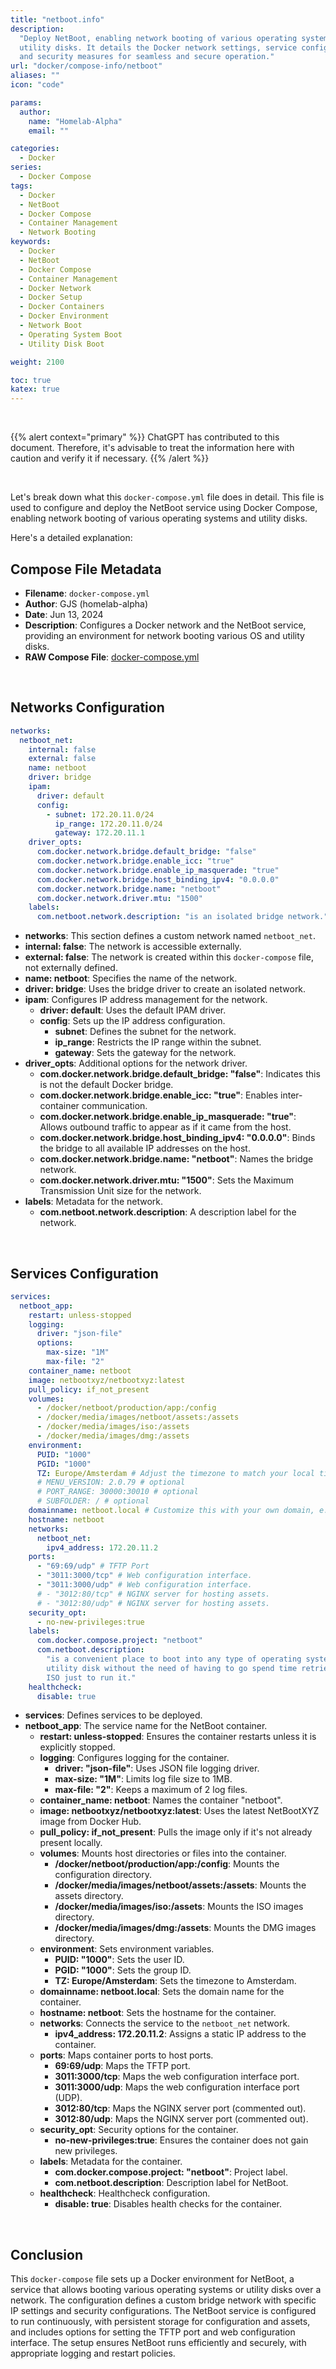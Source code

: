 ```yaml
---
title: "netboot.info"
description:
  "Deploy NetBoot, enabling network booting of various operating systems and
  utility disks. It details the Docker network settings, service configurations,
  and security measures for seamless and secure operation."
url: "docker/compose-info/netboot"
aliases: ""
icon: "code"

params:
  author:
    name: "Homelab-Alpha"
    email: ""

categories:
  - Docker
series:
  - Docker Compose
tags:
  - Docker
  - NetBoot
  - Docker Compose
  - Container Management
  - Network Booting
keywords:
  - Docker
  - NetBoot
  - Docker Compose
  - Container Management
  - Docker Network
  - Docker Setup
  - Docker Containers
  - Docker Environment
  - Network Boot
  - Operating System Boot
  - Utility Disk Boot

weight: 2100

toc: true
katex: true
---
```


<br />

{{% alert context="primary" %}}
ChatGPT has contributed to this document. Therefore, it's advisable to treat the
information here with caution and verify it if necessary. {{% /alert %}}

<br />

Let's break down what this `docker-compose.yml` file does in detail. This file
is used to configure and deploy the NetBoot service using Docker Compose,
enabling network booting of various operating systems and utility disks.

Here's a detailed explanation:

## Compose File Metadata

- **Filename**: `docker-compose.yml`
- **Author**: GJS (homelab-alpha)
- **Date**: Jun 13, 2024
- **Description**: Configures a Docker network and the NetBoot service,
  providing an environment for network booting various OS and utility disks.
- **RAW Compose File**: [docker-compose.yml]

<br />

## Networks Configuration

```yaml
networks:
  netboot_net:
    internal: false
    external: false
    name: netboot
    driver: bridge
    ipam:
      driver: default
      config:
        - subnet: 172.20.11.0/24
          ip_range: 172.20.11.0/24
          gateway: 172.20.11.1
    driver_opts:
      com.docker.network.bridge.default_bridge: "false"
      com.docker.network.bridge.enable_icc: "true"
      com.docker.network.bridge.enable_ip_masquerade: "true"
      com.docker.network.bridge.host_binding_ipv4: "0.0.0.0"
      com.docker.network.bridge.name: "netboot"
      com.docker.network.driver.mtu: "1500"
    labels:
      com.netboot.network.description: "is an isolated bridge network."
```

- **networks**: This section defines a custom network named `netboot_net`.
- **internal: false**: The network is accessible externally.
- **external: false**: The network is created within this `docker-compose` file,
  not externally defined.
- **name: netboot**: Specifies the name of the network.
- **driver: bridge**: Uses the bridge driver to create an isolated network.
- **ipam**: Configures IP address management for the network.
  - **driver: default**: Uses the default IPAM driver.
  - **config**: Sets up the IP address configuration.
    - **subnet**: Defines the subnet for the network.
    - **ip_range**: Restricts the IP range within the subnet.
    - **gateway**: Sets the gateway for the network.
- **driver_opts**: Additional options for the network driver.
  - **com.docker.network.bridge.default_bridge: "false"**: Indicates this is not
    the default Docker bridge.
  - **com.docker.network.bridge.enable_icc: "true"**: Enables inter-container
    communication.
  - **com.docker.network.bridge.enable_ip_masquerade: "true"**: Allows outbound
    traffic to appear as if it came from the host.
  - **com.docker.network.bridge.host_binding_ipv4: "0.0.0.0"**: Binds the bridge
    to all available IP addresses on the host.
  - **com.docker.network.bridge.name: "netboot"**: Names the bridge network.
  - **com.docker.network.driver.mtu: "1500"**: Sets the Maximum Transmission
    Unit size for the network.
- **labels**: Metadata for the network.
  - **com.netboot.network.description**: A description label for the network.

<br />

## Services Configuration

```yaml
services:
  netboot_app:
    restart: unless-stopped
    logging:
      driver: "json-file"
      options:
        max-size: "1M"
        max-file: "2"
    container_name: netboot
    image: netbootxyz/netbootxyz:latest
    pull_policy: if_not_present
    volumes:
      - /docker/netboot/production/app:/config
      - /docker/media/images/netboot/assets:/assets
      - /docker/media/images/iso:/assets
      - /docker/media/images/dmg:/assets
    environment:
      PUID: "1000"
      PGID: "1000"
      TZ: Europe/Amsterdam # Adjust the timezone to match your local timezone. You can find the full list of timezones here https://en.wikipedia.org/wiki/List_of_tz_database_time_zones.
      # MENU_VERSION: 2.0.79 # optional
      # PORT_RANGE: 30000:30010 # optional
      # SUBFOLDER: / # optional
    domainname: netboot.local # Customize this with your own domain, e.g., `netboot.local` to `netboot.your-fqdn-here.com`.
    hostname: netboot
    networks:
      netboot_net:
        ipv4_address: 172.20.11.2
    ports:
      - "69:69/udp" # TFTP Port
      - "3011:3000/tcp" # Web configuration interface.
      - "3011:3000/udp" # Web configuration interface.
      # - "3012:80/tcp" # NGINX server for hosting assets.
      # - "3012:80/udp" # NGINX server for hosting assets.
    security_opt:
      - no-new-privileges:true
    labels:
      com.docker.compose.project: "netboot"
      com.netboot.description:
        "is a convenient place to boot into any type of operating system or
        utility disk without the need of having to go spend time retrieving the
        ISO just to run it."
    healthcheck:
      disable: true
```

- **services**: Defines services to be deployed.
- **netboot_app**: The service name for the NetBoot container.
  - **restart: unless-stopped**: Ensures the container restarts unless it is
    explicitly stopped.
  - **logging**: Configures logging for the container.
    - **driver: "json-file"**: Uses JSON file logging driver.
    - **max-size: "1M"**: Limits log file size to 1MB.
    - **max-file: "2"**: Keeps a maximum of 2 log files.
  - **container_name: netboot**: Names the container "netboot".
  - **image: netbootxyz/netbootxyz:latest**: Uses the latest NetBootXYZ image
    from Docker Hub.
  - **pull_policy: if_not_present**: Pulls the image only if it's not already
    present locally.
  - **volumes**: Mounts host directories or files into the container.
    - **/docker/netboot/production/app:/config**: Mounts the configuration
      directory.
    - **/docker/media/images/netboot/assets:/assets**: Mounts the assets
      directory.
    - **/docker/media/images/iso:/assets**: Mounts the ISO images directory.
    - **/docker/media/images/dmg:/assets**: Mounts the DMG images directory.
  - **environment**: Sets environment variables.
    - **PUID: "1000"**: Sets the user ID.
    - **PGID: "1000"**: Sets the group ID.
    - **TZ: Europe/Amsterdam**: Sets the timezone to Amsterdam.
  - **domainname: netboot.local**: Sets the domain name for the container.
  - **hostname: netboot**: Sets the hostname for the container.
  - **networks**: Connects the service to the `netboot_net` network.
    - **ipv4_address: 172.20.11.2**: Assigns a static IP address to the
      container.
  - **ports**: Maps container ports to host ports.
    - **69:69/udp**: Maps the TFTP port.
    - **3011:3000/tcp**: Maps the web configuration interface port.
    - **3011:3000/udp**: Maps the web configuration interface port (UDP).
    - **3012:80/tcp**: Maps the NGINX server port (commented out).
    - **3012:80/udp**: Maps the NGINX server port (commented out).
  - **security_opt**: Security options for the container.
    - **no-new-privileges:true**: Ensures the container does not gain new
      privileges.
  - **labels**: Metadata for the container.
    - **com.docker.compose.project: "netboot"**: Project label.
    - **com.netboot.description**: Description label for NetBoot.
  - **healthcheck**: Healthcheck configuration.
    - **disable: true**: Disables health checks for the container.

<br />

## Conclusion

This `docker-compose` file sets up a Docker environment for NetBoot, a service
that allows booting various operating systems or utility disks over a network.
The configuration defines a custom bridge network with specific IP settings and
security configurations. The NetBoot service is configured to run continuously,
with persistent storage for configuration and assets, and includes options for
setting the TFTP port and web configuration interface. The setup ensures NetBoot
runs efficiently and securely, with appropriate logging and restart policies.

[docker-compose.yml]:
  https://raw.githubusercontent.com/homelab-alpha/docker/main/docker-compose-files/netboot/docker-compose.yml
